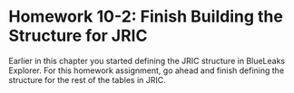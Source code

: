 # Homework 10-2: Finish Building the Structure for JRIC

Earlier in this chapter you started defining the JRIC structure in BlueLeaks Explorer. For this homework assignment, go ahead and finish defining the structure for the rest of the tables in JRIC.